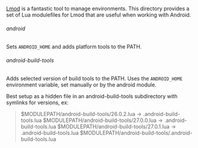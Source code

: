 [Lmod][] is a fantastic tool to manage environments. This directory provides a
set of Lua modulefiles for Lmod that are useful when working with Android.

###### android
Sets `ANDROID_HOME` and adds platform tools to the PATH.

###### android-build-tools
Adds selected version of build tools to the PATH. Uses the `ANDROID_HOME`
environment variable, set manually or by the android module.

Best setup as a hidden file in an android-build-tools subdirectory with
symlinks for versions, ex:

>$MODULEPATH/android-build-tools/26.0.2.lua -> .android-build-tools.lua
>$MODULEPATH/android-build-tools/27.0.0.lua -> .android-build-tools.lua
>$MODULEPATH/android-build-tools/27.0.1.lua -> .android-build-tools.lua
>$MODULEPATH/android-build-tools/.android-build-tools.lua

[Lmod]: https://www.tacc.utexas.edu/research-development/tacc-projects/lmod
